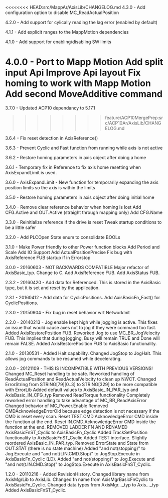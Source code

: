 <<<<<<<< HEAD:src/MappAr/AxisLib/CHANGELOG.md
4.3.0 - Add configuration option to disable MC_ReadActualPosition

4.2.0 - Add support for cylically reading the lag error (enabled by default)

4.1.1 - Add explicit ranges to the MappMotion dependencies

4.1.0 - Add support for enabling/disabling SW limits

4.0.0 - Port to Mapp Motion
		Add split input Api
		Improve Api layout
		Fix homing to work with Mapp Motion
		Add second MoveAdditive command		
========
3.7.0 - Updated ACP10 dependancy to 5.17.1
>>>>>>>> feature/ACP10MergePrep:src/ACP10Ar/AxisLib/CHANGELOG.md

3.6.4 - Fix reset detection in AxisReference()

3.6.3 - Prevent Cyclic and Fast function from running while axis is not active
 
3.6.2 - Restore homing parameters in axis object after doing a home

3.6.1 - Temporary fix in Reference to fix axis home resetting when AxisExpandLimit is used.

3.6.0 - AxisExpandLimit - New function for temporarily expanding the axis position limits so the axis is within the limits

3.5.0 - Restore homing parameters in axis object after doing initial home

3.4.0 - Remove clear reference behavior when homing is lost
		Add CFG.Active and OUT.Active (straight through mapping only)
		Add CFG.Name

3.3.0 - Reinitialize reference if the drive is reset
		Tweak startup conditions to be a little safer

3.2.0 - Add PLCOpen State enum to consolidate BOOLs

3.1.0 - Make Power friendly to other Power function blocks
		Add Period and Scale
		Add IO Support
		Add ActualPositionPrecise
		Fix bug with AxisReference FUB startup if in Errorstop

3.0.0 - 20160603 -	NOT BACKWARDS COMPATIBLE
					Major refactor of AxisBasic_typ.
				 	Change to C.
					Add AxisReference FUB.
					Add AxisStatus FUB.
					
2.3.2 - 20160420 - Add data for Referenced. This is stored in the AxisBasic type, but it is set and reset by the application.

2.3.1 - 20160412 - Add data for CyclicPositions. 
					Add AxisBasicFn_Fast() for CyclicPositions.
					
2.3.0 - 20150904 - 	Fix bug in reset behavior wrt NetworkInit

2.2.0 - 20140213 -	Jog enable kept high while jogging is active.
					This fixes an issue that would cause axes not to jog if they were command too fast.
					Added AxisRestorePosition FUB.
					Reworked Jog to use MC_BR_JogVelocity FUB.
					This implies that during jogging, Busy will remain TRUE and Done will remain FALSE.
					Added AxisRestorePosition FUB to AxisBasic functionality.

2.1.0 - 20130531 -	Added Halt capability. 
					Changed JogStop to JogHalt. This allows jog commands to be resumed while decelerating.

2.0.0 - 20121109 -	THIS IS INCOMPATIBLE WITH PREVIOUS VERSIONS!
					Changed MC_Reset handling to be safe.
					Reworked handling of ReadActualPosition and ReadActualVelocity to clean up NWCT.
					Changed ErrorString from STRING[79][0..3] to STRING[329] to be more compatible with ErrorLib
					Added default values to AxisBasic_IN_PAR_typ and AxisBasic_IN_CFG_typ
					Removed ReadTorque functionality
					Completely reworked error handling to take advantage of MC_BR_ReadAxisError
					Changed behavior of MC_Power.Enable
					Removed CMDAcknowledgeErrorOld because edge detection is not necessary
					if the CMD is reset every scan.
					Reset TEST.CMD.AcknowledgeError CMD inside the function at the end.
					Reset IN.CMD.AcknowledgeError CMD inside the function at the end.
					REMOVED LADDER FN AND RENAMED AxisBasicFnST_Cyclic to AxisBasicFn_Cyclic
					Added TrackSetPosition functionality to AxisBasicFnST_Cyclic
					Added TEST interface.
					Slightly reordered AxisBasic_IN_PAR_typ.
					Removed ErrorState and State from OUT.STAT (there is no state machine)
					Added "and not(stopping)" to Jog.Execute and "and not(t.IN.CMD.Stop)" to JogStop.Execute in AxisBasicFn_Cyclic (LD).
					Added "and not(stopping)" to Jog.Execute and "and not(t.IN.CMD.Stop)" to JogStop.Execute in AxisBasicFnST_Cyclic.

1.2.0 - 20110216 -	Added RevisionHistory. 
					Changed library name from AxisMgrLib to AxisLib.
					Changed fn name from AxisMgrBasicFnCyclic to AxisBasicFn_Cyclic.
					Changed data types from AxisMgr..._typ to Axis..._typ
					Added AxisBasicFnST_Cyclic.
					